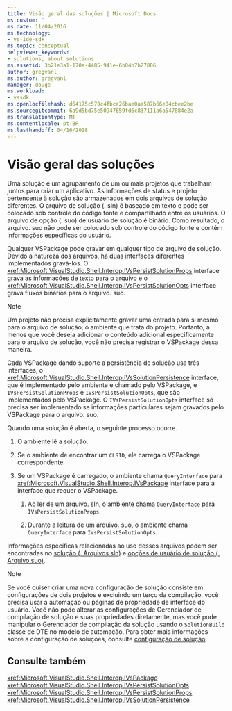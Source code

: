 ```yaml
---
title: Visão geral das soluções | Microsoft Docs
ms.custom: ''
ms.date: 11/04/2016
ms.technology:
- vs-ide-sdk
ms.topic: conceptual
helpviewer_keywords:
- solutions, about solutions
ms.assetid: 3b21e3a1-170a-4485-941e-6b04b7b27886
author: gregvanl
ms.author: gregvanl
manager: douge
ms.workload:
- vssdk
ms.openlocfilehash: d64175c570c4fbca26bae0aa587b66e04cbee2be
ms.sourcegitcommit: 6a9d5bd75e50947659fd6c837111a6a547884e2a
ms.translationtype: MT
ms.contentlocale: pt-BR
ms.lasthandoff: 04/16/2018
---
```

# <a name="solutions-overview"></a>Visão geral das soluções
Uma solução é um agrupamento de um ou mais projetos que trabalham juntos para criar um aplicativo. As informações de status e projeto pertencente à solução são armazenados em dois arquivos de solução diferentes. O arquivo de solução (. sln) é baseado em texto e pode ser colocado sob controle do código fonte e compartilhado entre os usuários. O arquivo de opção (. suo) de usuário de solução é binário. Como resultado, o arquivo. suo não pode ser colocado sob controle do código fonte e contém informações específicas do usuário.  
  
 Qualquer VSPackage pode gravar em qualquer tipo de arquivo de solução. Devido à natureza dos arquivos, há duas interfaces diferentes implementados gravá-los. O <xref:Microsoft.VisualStudio.Shell.Interop.IVsPersistSolutionProps> interface grava as informações de texto para o arquivo e o <xref:Microsoft.VisualStudio.Shell.Interop.IVsPersistSolutionOpts> interface grava fluxos binários para o arquivo. suo.  
  
> [!NOTE]
>  Um projeto não precisa explicitamente gravar uma entrada para si mesmo para o arquivo de solução; o ambiente que trata do projeto. Portanto, a menos que você deseja adicionar o conteúdo adicional especificamente para o arquivo de solução, você não precisa registrar o VSPackage dessa maneira.  
  
 Cada VSPackage dando suporte a persistência de solução usa três interfaces, o <xref:Microsoft.VisualStudio.Shell.Interop.IVsSolutionPersistence> interface, que é implementado pelo ambiente e chamado pelo VSPackage, e `IVsPersistSolutionProps` e `IVsPersistSolutionOpts`, que são implementados pelo VSPackage. O `IVsPersistSolutionOpts` interface só precisa ser implementado se informações particulares sejam gravados pelo VSPackage para o arquivo. suo.  
  
 Quando uma solução é aberta, o seguinte processo ocorre.  
  
1.  O ambiente lê a solução.  
  
2.  Se o ambiente de encontrar um `CLSID`, ele carrega o VSPackage correspondente.  
  
3.  Se um VSPackage é carregado, o ambiente chama `QueryInterface` para <xref:Microsoft.VisualStudio.Shell.Interop.IVsPackage> interface para a interface que requer o VSPackage.  
  
    1.  Ao ler de um arquivo. sln, o ambiente chama `QueryInterface` para `IVsPersistSolutionProps`.  
  
    2.  Durante a leitura de um arquivo. suo, o ambiente chama `QueryInterface` para `IVsPersistSolutionOpts`.  
  
 Informações específicas relacionadas ao uso desses arquivos podem ser encontradas no [solução (. Arquivos sln)](../../extensibility/internals/solution-dot-sln-file.md) e [opções de usuário de solução (. Arquivo suo)](../../extensibility/internals/solution-user-options-dot-suo-file.md).  
  
> [!NOTE]
>  Se você quiser criar uma nova configuração de solução consiste em configurações de dois projetos e excluindo um terço da compilação, você precisa usar a automação ou páginas de propriedade de interface do usuário. Você não pode alterar as configurações de Gerenciador de compilação de solução e suas propriedades diretamente, mas você pode manipular o Gerenciador de compilação da solução usando o `SolutionBuild` classe de DTE no modelo de automação. Para obter mais informações sobre a configuração de soluções, consulte [configuração de solução](../../extensibility/internals/solution-configuration.md).  
  
## <a name="see-also"></a>Consulte também  
 <xref:Microsoft.VisualStudio.Shell.Interop.IVsPackage>   
 <xref:Microsoft.VisualStudio.Shell.Interop.IVsPersistSolutionOpts>   
 <xref:Microsoft.VisualStudio.Shell.Interop.IVsPersistSolutionProps>   
 <xref:Microsoft.VisualStudio.Shell.Interop.IVsSolutionPersistence>